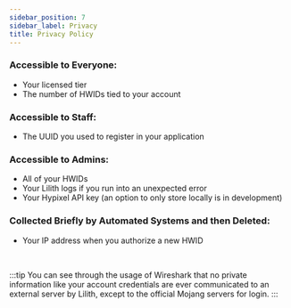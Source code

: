 ```yaml
---
sidebar_position: 7
sidebar_label: Privacy
title: Privacy Policy
---
```


### Accessible to Everyone:

- Your licensed tier
- The number of HWIDs tied to your account

### Accessible to Staff:

- The UUID you used to register in your application

### Accessible to Admins:

- All of your HWIDs
- Your Lilith logs if you run into an unexpected error
- Your Hypixel API key (an option to only store locally is in development)

### Collected Briefly by Automated Systems and then Deleted:

- Your IP address when you authorize a new HWID

<br/>

:::tip
You can see through the usage of Wireshark that no private information like your account credentials are ever communicated to an external server by Lilith, except to the official Mojang servers for login.
:::